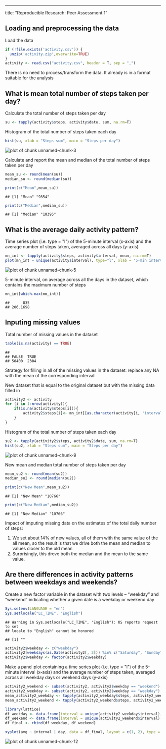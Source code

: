 ---
title: "Reproducible Research: Peer Assessment 1"
## Loading and preprocessing the data

Load the data

```r
if (!file.exists('activity.csv')) {
  unzip('activity.zip',overwrite=TRUE)
}
activity <- read.csv("activity.csv", header = T, sep = ",")
```

There is no need to process/transform the data. It already is in a format suitable for the analysis


## What is mean total number of steps taken per day?

Calculate the total number of steps taken per day

```r
su <- tapply(activity$steps, activity$date, sum, na.rm=T)
```

Histogram of the total number of steps taken each day

```r
hist(su, xlab = "Steps sum", main = "Steps per day")
```

![plot of chunk unnamed-chunk-3](figure/unnamed-chunk-3-1.png) 

Calculate and report the mean and median of the total number of steps taken per day

```r
mean_su <- round(mean(su))
median_su <- round(median(su))

print(c("Mean",mean_su))
```

```
## [1] "Mean" "9354"
```

```r
print(c("Median",median_su))
```

```
## [1] "Median" "10395"
```

## What is the average daily activity pattern?

Time series plot (i.e. type = "l") of the 5-minute interval (x-axis) and the average number of steps taken, averaged across all days (y-axis)

```r
mn_int <- tapply(activity$steps, activity$interval, mean, na.rm=T)
plot(mn_int ~ unique(activity$interval), type="l", xlab = "5-min interval")
```

![plot of chunk unnamed-chunk-5](figure/unnamed-chunk-5-1.png) 

5-minute interval, on average across all the days in the dataset, which contains the maximum number of steps

```r
mn_int[which.max(mn_int)]
```

```
##      835 
## 206.1698
```

## Inputing missing values

Total number of missing values in the dataset

```r
table(is.na(activity) == TRUE)
```

```
## 
## FALSE  TRUE 
## 50400  2304
```

Strategy for filling in all of the missing values in the dataset: replace any NA with the mean of the corresponding interval

New dataset that is equal to the original dataset but with the missing data filled in

```r
activity2 <- activity
for (i in 1:nrow(activity)){
    if(is.na(activity$steps[i])){
        activity2$steps[i]<- mn_int[[as.character(activity[i, "interval"])]]
    }
}
```

Histogram of the total number of steps taken each day

```r
su2 <- tapply(activity2$steps, activity2$date, sum, na.rm=T)
hist(su2, xlab = "Steps sum", main = "Steps per day")
```

![plot of chunk unnamed-chunk-9](figure/unnamed-chunk-9-1.png) 

New mean and median total number of steps taken per day

```r
mean_su2 <- round(mean(su2))
median_su2 <- round(median(su2))

print(c("New Mean",mean_su2))
```

```
## [1] "New Mean" "10766"
```

```r
print(c("New Median",median_su2))
```

```
## [1] "New Median" "10766"
```

Impact of imputing missing data on the estimates of the total daily number of steps:
1. We set about 14% of new values, all of them with the same value of the all mean, so the result is that we drive both the mean and median to values closer to the old mean
2. Surprisingly, this drove both the median and the mean to the same value.

## Are there differences in activity patterns between weekdays and weekends?

Create a new factor variable in the dataset with two levels – “weekday” and “weekend” indicating whether a given date is a weekday or weekend day

```r
Sys.setenv(LANGUAGE = "en")
Sys.setlocale("LC_TIME", "English")
```

```
## Warning in Sys.setlocale("LC_TIME", "English"): OS reports request to set
## locale to "English" cannot be honored
```

```
## [1] ""
```

```r
activity2$weekday <- c("weekday")
activity2[weekdays(as.Date(activity2[, 2])) %in% c("Saturday", "Sunday", "saturday", "sunday"), ][4] <- c("weekend")
activity2$weekday <- factor(activity2$weekday)
```

Make a panel plot containing a time series plot (i.e. type = "l") of the 5-minute interval (x-axis) and the average number of steps taken, averaged across all weekday days or weekend days (y-axis)

```r
activity2_weekend <- subset(activity2, activity2$weekday == "weekend")
activity2_weekday <- subset(activity2, activity2$weekday == "weekday")
mean_activity2_weekday <- tapply(activity2_weekday$steps, activity2_weekday$interval, mean)
mean_activity2_weekend <- tapply(activity2_weekend$steps, activity2_weekend$interval, mean)

library(lattice)
df_weekday <- data.frame(interval = unique(activity2_weekday$interval), avg = as.numeric(mean_activity2_weekday), day = rep("weekday", length(mean_activity2_weekday)))
df_weekend <- data.frame(interval = unique(activity2_weekend$interval), avg = as.numeric(mean_activity2_weekend), day = rep("weekend", length(mean_activity2_weekend)))
df_final <- rbind(df_weekday, df_weekend)

xyplot(avg ~ interval | day, data = df_final, layout = c(1, 2), type = "l", ylab = "Average Number of Steps")
```

![plot of chunk unnamed-chunk-12](figure/unnamed-chunk-12-1.png) 
